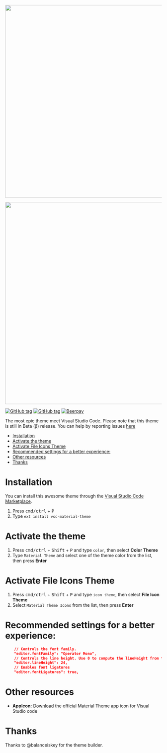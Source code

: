 
<p align="center"><img width="620px" src="http://i.imgur.com/77xXWrA.jpg"/></p>
<p align="center"><img width="650px" src="http://i.imgur.com/JXb5aRO.jpg"></p>

[![GitHub tag](https://img.shields.io/github/release/equinusocio/vsc-material-theme.svg?style=flat-square)](https://github.com/equinusocio/vsc-material-theme/releases)   [![GitHub tag](https://img.shields.io/github/issues/equinusocio/vsc-material-theme.svg?style=flat-square)](https://github.com/equinusocio/vsc-material-theme/issues)   [![Beerpay](https://beerpay.io/equinusocio/vsc-material-theme/badge.svg?style=beer)](https://beerpay.io/equinusocio/vsc-material-theme)

The most epic theme meet Visual Studio Code. Please note that this theme is still in Beta (β) release. You can help by reporting issues [here](https://github.com/equinusocio/vsc-material-theme/issues)

<!-- TOC -->

- [Installation](#installation)
- [Activate the theme](#activate-the-theme)
- [Activate File Icons Theme](#activate-file-icons-theme)
- [Recommended settings for a better experience:](#recommended-settings-for-a-better-experience)
- [Other resources](#other-resources)
- [Thanks](#thanks)

<!-- /TOC -->

# Installation
You can install this awesome theme through the [Visual Studio Code Marketplace](https://marketplace.visualstudio.com/items?itemName=Equinusocio.vsc-material-theme).
1. Press <kbd>cmd/ctrl</kbd> + <kbd>P</kbd>
2. Type `ext install vsc-material-theme`


# Activate the theme

1. Press <kbd>cmd/ctrl</kbd> + <kbd>Shift</kbd> + <kbd>P</kbd> and type `color`, then select **Color Theme**
2. Type `Material Theme` and select one of the theme color from the list, then press **Enter**

# Activate File Icons Theme

1. Press <kbd>cmd/ctrl</kbd> + <kbd>Shift</kbd> + <kbd>P</kbd> and type `icon theme`, then select **File Icon Theme**
2. Select `Material Theme Icons` from the list, then press **Enter**

# Recommended settings for a better experience:

```json
    // Controls the font family.
    "editor.fontFamily": "Operator Mono",
    // Controls the line height. Use 0 to compute the lineHeight from the fontSize.
    "editor.lineHeight": 24,
    // Enables font ligatures
    "editor.fontLigatures": true,
```

# Other resources
- **AppIcon:** [Download](https://github.com/equinusocio/vsc-material-theme/files/989048/vsc-material-theme-appicon.zip) the official Material Theme app icon for Visual Studio code

# Thanks
Thanks to @balanceiskey for the theme builder.